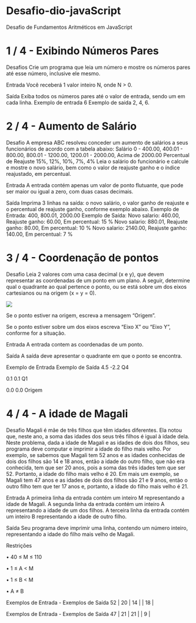 # Desafio-dio-javaScript
Desafio de Fundamentos Aritméticos em JavaScript

# 1 / 4 - Exibindo Números Pares
Desafios Crie um programa que leia um número e mostre os números pares até esse número, inclusive ele mesmo.

Entrada Você receberá 1 valor inteiro N, onde N > 0.

Saída Exiba todos os números pares até o valor de entrada, sendo um em cada linha. 
Exemplo de entrada 6
Exemplo de saida 2, 4, 6.

# 2 / 4 - Aumento de Salário
Desafio
A empresa ABC resolveu conceder um aumento de salários a seus funcionários de acordo com a tabela abaixo:
Salário	
0 - 400.00, 400.01 - 800.00, 800.01 - 1200.00, 1200.01 - 2000.00, Acima de 2000.00
Percentual de Reajuste
15%, 12%, 10%, 7%, 4%
Leia o salário do funcionário e calcule e mostre o novo salário, bem como o valor de reajuste ganho e o índice reajustado, em percentual.

Entrada
A entrada contém apenas um valor de ponto flutuante, que pode ser maior ou igual a zero, com duas casas decimais.

Saída
Imprima 3 linhas na saída: o novo salário, o valor ganho de reajuste e o percentual de reajuste ganho, conforme exemplo abaixo.
Exemplo de Entrada: 
400, 
800.01, 
2000.00
Exemplo de Saída: 
Novo salario: 460.00, Reajuste ganho: 60.00, Em percentual: 15 %
Novo salario: 880.01, Reajuste ganho: 80.00, Em percentual: 10 %
Novo salario: 2140.00, Reajuste ganho: 140.00, Em percentual: 7 %

# 3 / 4 - Coordenação de pontos
Desafio
Leia 2 valores com uma casa decimal (x e y), que devem representar as coordenadas de um ponto em um plano. A seguir, determine qual o quadrante ao qual pertence o ponto, ou se está sobre um dos eixos cartesianos ou na origem (x = y = 0).

<img src="https://resources.urionlinejudge.com.br/gallery/images/problems/UOJ_1041.png"></img>


Se o ponto estiver na origem, escreva a mensagem “Origem”.

Se o ponto estiver sobre um dos eixos escreva “Eixo X” ou “Eixo Y”, conforme for a situação.

Entrada
A entrada contem as coordenadas de um ponto.

Saída
A saída deve apresentar o quadrante em que o ponto se encontra.

 
Exemplo de Entrada	Exemplo de Saída
4.5 -2.2              Q4

0.1 0.1               Q1

0.0 0.0               Origem
# 4 / 4 - A idade de Magali
Desafio
Magali é mãe de três filhos que têm idades diferentes. Ela notou que, neste ano, a soma das idades dos seus três filhos é igual à idade dela. Neste problema, dada a idade de Magali e as idades de dois dos filhos, seu programa deve computar e imprimir a idade do filho mais velho. Por exemplo, se sabemos que Magali tem 52 anos e as idades conhecidas de dois dos filhos são 14 e 18 anos, então a idade do outro filho, que não era conhecida, tem que ser 20 anos, pois a soma das três idades tem que ser 52. Portanto, a idade do filho mais velho é 20. Em mais um exemplo, se Magali tem 47 anos e as idades de dois dos filhos são 21 e 9 anos, então o outro filho tem que ter 17 anos e, portanto, a idade do filho mais velho é 21.

Entrada
A primeira linha da entrada contém um inteiro M representando a idade de Magali. A segunda linha da entrada contém um inteiro A representando a idade de um dos filhos. A terceira linha da entrada contém um inteiro B representando a idade de outro filho.

Saída
Seu programa deve imprimir uma linha, contendo um número inteiro, representando a idade do filho mais velho de Magali.

Restrições

• 40 ≤ M ≤ 110

• 1 ≤ A < M

• 1 ≤ B < M

• A ≠ B

Exemplos de Entrada	-  Exemplos de Saída
52                  |    20
                    |
14                  |
                    |
18                  |

Exemplos de Entrada	-  Exemplos de Saída
47                  |    21
                    |
21                  |
                    |
9                   |


